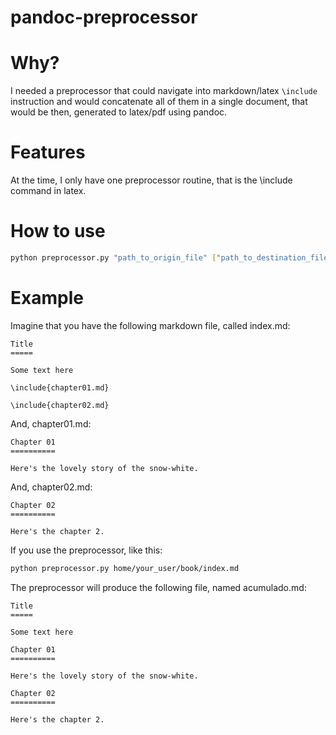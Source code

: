 pandoc-preprocessor
===================

# Why?

I needed a preprocessor that could navigate into markdown/latex ```\include``` instruction and would concatenate all
of them in a single document, that would be then, generated to latex/pdf using pandoc.

# Features

At the time, I only have one preprocessor routine, that is the \include command in latex.

# How to use

```bash
python preprocessor.py "path_to_origin_file" ["path_to_destination_file"]
```

# Example

Imagine that you have the following markdown file, called index.md:

```
Title
=====

Some text here

\include{chapter01.md}

\include{chapter02.md}
```

And, chapter01.md:

```
Chapter 01
==========

Here's the lovely story of the snow-white.
```

And, chapter02.md:

```
Chapter 02
==========

Here's the chapter 2.
```

If you use the preprocessor, like this:

```bash
python preprocessor.py home/your_user/book/index.md
```

The preprocessor will produce the following file, named acumulado.md:

```
Title
=====

Some text here

Chapter 01
==========

Here's the lovely story of the snow-white.

Chapter 02
==========

Here's the chapter 2.
```